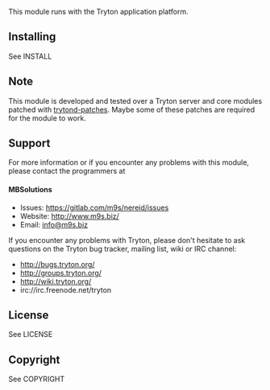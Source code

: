 
This module runs with the Tryton application platform.

Installing
----------

See INSTALL

Note
----

This module is developed and tested over a Tryton server and core modules
patched with [trytond-patches](https://gitlab.com/m9s/trytond-patches).
Maybe some of these patches are required for the module to work.

Support
-------

For more information or if you encounter any problems with this module,
please contact the programmers at

#### MBSolutions

   * Issues:   https://gitlab.com/m9s/nereid/issues
   * Website:  http://www.m9s.biz/
   * Email:    info@m9s.biz

If you encounter any problems with Tryton, please don't hesitate to ask
questions on the Tryton bug tracker, mailing list, wiki or IRC channel:

   * http://bugs.tryton.org/
   * http://groups.tryton.org/
   * http://wiki.tryton.org/
   * irc://irc.freenode.net/tryton

License
-------

See LICENSE

Copyright
---------

See COPYRIGHT

